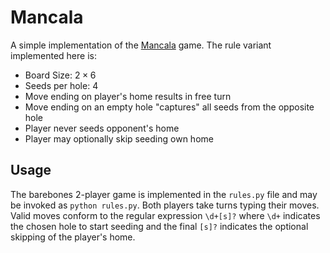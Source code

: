 # Mancala

A simple implementation of the [Mancala](https://en.wikipedia.org/wiki/Mancala) game. The rule variant implemented here is:
- Board Size: $2 \times 6$
- Seeds per hole: $4$
- Move ending on player's home results in free turn
- Move ending on an empty hole "captures" all seeds from the opposite hole
- Player never seeds opponent's home
- Player may optionally skip seeding own home

## Usage

The barebones 2-player game is implemented in the `rules.py` file and may be invoked as `python rules.py`. Both players take turns typing their moves. Valid moves conform to the regular expression `\d+[s]?` where `\d+` indicates the chosen hole to start seeding and the final `[s]?` indicates the optional skipping of the player's home.